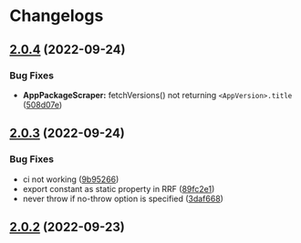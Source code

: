 # Changelogs

## [2.0.4](https://github.com/PalmDevs/revanced-links/compare/v2.0.3...v2.0.4) (2022-09-24)


### Bug Fixes

* **AppPackageScraper:** fetchVersions() not returning `<AppVersion>.title` ([508d07e](https://github.com/PalmDevs/revanced-links/commit/508d07ecb3cd32d875519165a319b207a8cbb1cd))

## [2.0.3](https://github.com/PalmDevs/revanced-links/compare/v2.0.2...v2.0.3) (2022-09-24)


### Bug Fixes

* ci not working ([9b95266](https://github.com/PalmDevs/revanced-links/commit/9b952668585157fbe1baf1eeb48c4e1915885817))
* export constant as static property in RRF ([89fc2e1](https://github.com/PalmDevs/revanced-links/commit/89fc2e1c34c2f0ba790a6ffe1b1d8f05ac13731d))
* never throw if no-throw option is specified ([3daf668](https://github.com/PalmDevs/revanced-links/commit/3daf6687c4c083790bfad69b33e2a0722a372ddc))

## [2.0.2](https://github.com/PalmDevs/revanced-links/compare/v2.0.1...v2.0.2) (2022-09-23)
